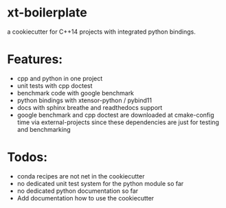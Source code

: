 # xt-boilerplate
a cookiecutter for C++14 projects with integrated python bindings.



Features:
======
* cpp and python in one project
* unit tests with cpp doctest
* benchmark code with google benchmark
* python bindings with xtensor-python / pybind11
* docs with sphinx breathe and readthedocs support
* google benchmark and cpp doctest are downloaded at cmake-config time via external-projects since these dependencies are just for testing and benchmarking



Todos:
======
* conda recipes are not net in the cookiecutter
* no dedicated unit test system for the python module so far
* no dedicated python documentation so far
* Add documentation how to use the cookiecutter

